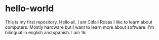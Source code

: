 # hello-world
This is my first repository.
Hello all, I am Citlali Rosas
I like to learn about computers. Mostly hardware but I want to learn more about software.
I'm bilingual in english and spanish.
I am 16.
